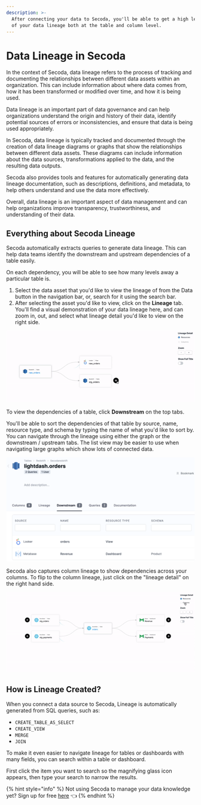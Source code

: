 ```yaml
---
description: >-
  After connecting your data to Secoda, you'll be able to get a high level view
  of your data lineage both at the table and column level.
---
```


# Data Lineage in Secoda

In the context of Secoda, data lineage refers to the process of tracking and documenting the relationships between different data assets within an organization. This can include information about where data comes from, how it has been transformed or modified over time, and how it is being used.

Data lineage is an important part of data governance and can help organizations understand the origin and history of their data, identify potential sources of errors or inconsistencies, and ensure that data is being used appropriately.

In Secoda, data lineage is typically tracked and documented through the creation of data lineage diagrams or graphs that show the relationships between different data assets. These diagrams can include information about the data sources, transformations applied to the data, and the resulting data outputs.

Secoda also provides tools and features for automatically generating data lineage documentation, such as descriptions, definitions, and metadata, to help others understand and use the data more effectively.

Overall, data lineage is an important aspect of data management and can help organizations improve transparency, trustworthiness, and understanding of their data.

## **Everything about Secoda Lineage** <a href="#h_3a4bfd6458" id="h_3a4bfd6458"></a>

Secoda automatically extracts queries to generate data lineage. This can help data teams identify the downstream and upstream dependencies of a table easily.&#x20;

On each dependency, you will be able to see how many levels away a particular table is.&#x20;

1. Select the data asset that you'd like to view the lineage of from the Data button in the navigation bar, or, search for it using the search bar.&#x20;
2. After selecting the asset you'd like to view, click on the **Lineage** tab. You'll find a visual demonstration of your data lineage here, and can zoom in, out, and select what lineage detail you'd like to view on the right side.&#x20;

![](<../../.gitbook/assets/ezgif.com-gif-maker (2) (1).gif>)

To view the dependencies of a table, click **Downstream** on the top tabs.&#x20;

You'll be able to sort the dependencies of that table by source, name, resource type, and schema by typing the name of what you'd like to sort by. You can navigate through the lineage using either the graph or the downstream / upstream tabs. The list view may be easier to use when navigating large graphs which show lots of connected data.

![](<../../.gitbook/assets/Screen Shot 2022-04-08 at 7.17.17 AM.png>)

Secoda also captures column lineage to show dependencies across your columns. To flip to the column lineage, just click on the "lineage detail" on the right hand side.

![](<../../.gitbook/assets/ezgif.com-gif-maker (1).gif>)

## How is Lineage Created?

When you connect a data source to Secoda, Lineage is automatically generated from SQL queries, such as:

* `CREATE_TABLE_AS_SELECT`
* `CREATE_VIEW`
* `MERGE`
* `JOIN`

To make it even easier to navigate lineage for tables or dashboards with many fields, you can search within a table or dashboard.

First click the item you want to search so the magnifying glass icon appears, then type your search to narrow the results.

{% hint style="info" %}
Not using Secoda to manage your data knowledge yet? Sign up for free [here](https://app.secoda.co) 👈
{% endhint %}
